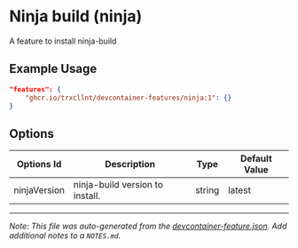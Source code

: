 
# Ninja build (ninja)

A feature to install ninja-build

## Example Usage

```json
"features": {
    "ghcr.io/trxcllnt/devcontainer-features/ninja:1": {}
}
```

## Options

| Options Id | Description | Type | Default Value |
|-----|-----|-----|-----|
| ninjaVersion | ninja-build version to install. | string | latest |



---

_Note: This file was auto-generated from the [devcontainer-feature.json](https://github.com/trxcllnt/devcontainer-features/blob/main/src/ninja/devcontainer-feature.json).  Add additional notes to a `NOTES.md`._

